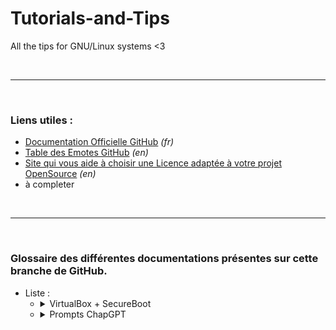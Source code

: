 # Tutorials-and-Tips
All the tips for GNU/Linux systems &lt;3

<br>

---

<br>

### Liens utiles :
  - [Documentation Officielle GitHub](https://docs.github.com/fr/get-started)  _(fr)_
  - [Table des Emotes GitHub](https://github.com/ikatyang/emoji-cheat-sheet/blob/master/README.md) _(en)_
  - [Site qui vous aide à choisir une Licence adaptée à votre projet OpenSource](https://choosealicense.com/) _(en)_
  - à completer

<br>

---

<br>

### Glossaire des différentes documentations présentes sur cette branche de GitHub.

- Liste :  
  - <details>
    <summary>VirtualBox + SecureBoot</summary>
    <blockquote> Tutorial decrivant comment installer VirtualBox avec le SecureBoot activé.
    </blockquote>
  
    [Lien](https://github.com/Data-Spirit/Tutorials-and-Tips/blob/main/VirtualBox%2BSecureBoot/README.md)
    </details>

  - <details>
    <summary>Prompts ChapGPT</summary>
    <blockquote> A completer
    </blockquote>
  
    [Lien](a completer)
    </details>

